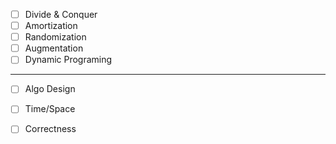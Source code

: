 - [ ] Divide & Conquer
- [ ] Amortization
- [ ] Randomization
- [ ] Augmentation
- [ ] Dynamic Programing
-------------
- [ ] Algo Design
- [ ] Time/Space
- [ ] Correctness


